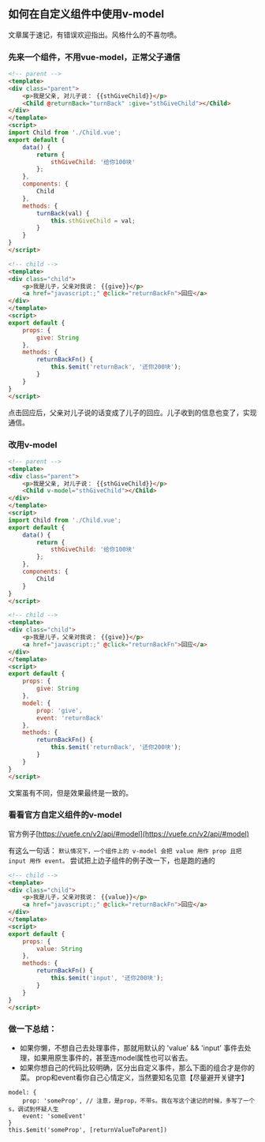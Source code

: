 ## 如何在自定义组件中使用v-model

文章属于速记，有错误欢迎指出。风格什么的不喜勿喷。

### 先来一个组件，不用vue-model，正常父子通信

```html
<!-- parent -->
<template>
<div class="parent">
    <p>我是父亲, 对儿子说： {{sthGiveChild}}</p>
    <Child @returnBack="turnBack" :give="sthGiveChild"></Child>
</div>
</template>
<script>
import Child from './Child.vue';
export default {
    data() {
        return {
            sthGiveChild: '给你100块'
        };
    },
    components: {
        Child
    },
    methods: {
        turnBack(val) {
            this.sthGiveChild = val;
        }
    }
}
</script>
```

```html
<!-- child -->
<template>
<div class="child">
    <p>我是儿子，父亲对我说： {{give}}</p>
    <a href="javascript:;" @click="returnBackFn">回应</a>
</div>
</template>
<script>
export default {
    props: {
        give: String
    },
    methods: {
        returnBackFn() {
            this.$emit('returnBack', '还你200块');
        }
    }
}
</script>
```
点击回应后，父亲对儿子说的话变成了儿子的回应。儿子收到的信息也变了，实现通信。

### 改用v-model
```html
<!-- parent -->
<template>
<div class="parent">
    <p>我是父亲, 对儿子说： {{sthGiveChild}}</p>
    <Child v-model="sthGiveChild"></Child>
</div>
</template>
<script>
import Child from './Child.vue';
export default {
    data() {
        return {
            sthGiveChild: '给你100块'
        };
    },
    components: {
        Child
    }
}
</script>
```

```html
<!-- child -->
<template>
<div class="child">
    <p>我是儿子，父亲对我说： {{give}}</p>
    <a href="javascript:;" @click="returnBackFn">回应</a>
</div>
</template>
<script>
export default {
    props: {
        give: String
    },
    model: {
        prop: 'give',
        event: 'returnBack'
    },
    methods: {
        returnBackFn() {
            this.$emit('returnBack', '还你200块');
        }
    }
}
</script>
```

文案虽有不同，但是效果最终是一致的。

### 看看官方自定义组件的v-model
官方例子[https://vuefe.cn/v2/api/#model](https://vuefe.cn/v2/api/#model)

有这么一句话： ```默认情况下，一个组件上的 v-model 会把 value 用作 prop 且把 input 用作 event。```
尝试把上边子组件的例子改一下，也是跑的通的
```html
<!-- child -->
<template>
<div class="child">
    <p>我是儿子，父亲对我说： {{value}}</p>
    <a href="javascript:;" @click="returnBackFn">回应</a>
</div>
</template>
<script>
export default {
    props: {
        value: String
    },
    methods: {
        returnBackFn() {
            this.$emit('input', '还你200块');
        }
    }
}
</script>
```

### 做一下总结：
- 如果你懒，不想自己去处理事件，那就用默认的 'value' && 'input' 事件去处理，如果用原生事件的，甚至连model属性也可以省去。
- 如果你想自己的代码比较明确，区分出自定义事件，那么下面的组合才是你的菜。
prop和event看你自己心情定义，当然要知名见意【尽量避开关键字】
```
model: {
    prop: 'someProp', // 注意，是prop，不带s。我在写这个速记的时候，多写了一个s，调试到怀疑人生
    event: 'someEvent'
}
this.$emit('someProp', [returnValueToParent])
```

